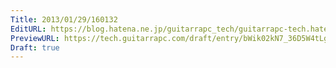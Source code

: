```yaml
---
Title: 2013/01/29/160132
EditURL: https://blog.hatena.ne.jp/guitarrapc_tech/guitarrapc-tech.hatenablog.com/atom/entry/6802418398340377135
PreviewURL: https://tech.guitarrapc.com/draft/entry/bWik02kN7_36D5W4tLggT2kRUyg
Draft: true
---
```


